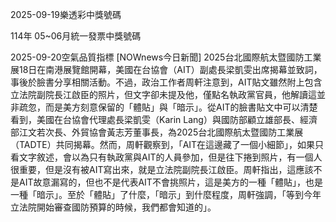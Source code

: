 
2025-09-19樂透彩中獎號碼

                                
114年 05~06月統一發票中獎號碼
                             
2025-09-20空氣品質指標
                              [NOWnews今日新聞] 2025台北國際航太暨國防工業展18日在南港展覽館開幕，美國在台協會（AIT）副處長梁凱雯出席揭幕並致詞，事後於臉書分享相關活動。不過，政治工作者周軒注意到，AIT貼文雖然附上包含立法院副院長江啟臣的照片，但文字卻未提及他，僅點名執政黨官員，他解讀這並非疏忽，而是美方刻意保留的「體貼」與「暗示」。從AIT的臉書貼文中可以清楚看到，美國在台協會代理處長梁凱雯（Karin Lang）與國防部顧立雄部長、經濟部江文若次長、外貿協會黃志芳董事長，為2025台北國際航太暨國防工業展（TADTE）共同揭幕。然而，周軒觀察到，「AIT在這邊藏了一個小細節」，如果只看文字敘述，會以為只有執政黨與AIT的人員參加，但是往下捲到照片，有一個人很重要，但是沒有被AIT寫出來，就是立法院副院長江啟臣。周軒指出，這應該不是AIT故意漏寫的，但也不是代表AIT不會挑照片，這是美方的一種「體貼」，也是一種「暗示」。至於「體貼」了什麼，「暗示」到什麼程度，周軒強調，「等到今年立法院開始審查國防預算的時候，我們都會知道的」。